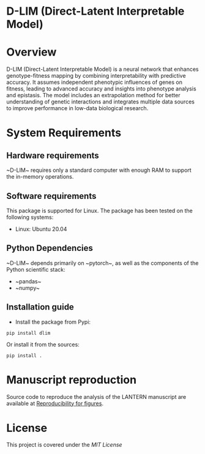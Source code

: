 # D-LIM (Direct-Latent Interpretable Model)

# Overview

D-LIM (Direct-Latent Interpretable Model) is a neural network that enhances
genotype-fitness mapping by combining interpretability with predictive accuracy.
It assumes independent phenotypic influences of genes on fitness, leading to
advanced accuracy and insights into phenotype analysis and epistasis. The model
includes an extrapolation method for better understanding of genetic
interactions and integrates multiple data sources to improve performance in
low-data biological research.


# System Requirements

## Hardware requirements
   ~D-LIM~ requires only a standard computer with enough RAM to
   support the in-memory operations. 

## Software requirements
   This package is supported for Linux. The package has been tested on the following systems:
   - Linux: Ubuntu 20.04

## Python Dependencies
   ~D-LIM~ depends primarily on ~pytorch~, as well as
   the components of the Python scientific stack:
   - ~pandas~
   - ~numpy~

## Installation guide
- Install the package from Pypi:
```
pip install dlim
```

Or install it from the sources:
```
pip install .
```

   
# Manuscript reproduction
  Source code to reproduce the analysis of the LANTERN manuscript are
  available at [Reproducibility for figures](https://github.com/LBiophyEvo/D-LIM-model.git).
  
# License
  This project is covered under the *MIT License*